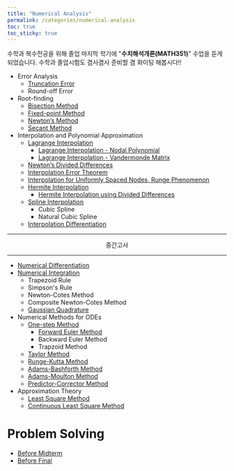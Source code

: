 ```yaml
---
title: "Numerical Analysis"
permalink: /categories/numerical-analysis
toc: true
toc_sticky: true
---
```


수학과 복수전공을 위해 졸업 마지막 학기에 "**수치해석개론(MATH351)**" 수업을 듣게 되었습니다. 수학과 졸업시험도 겸사겸사 준비할 겸 화이팅 해봅시다!!

- Error Analysis
  - [Truncation Error](/2025/03/10/truncation-error/)
  - Round-off Error
- Root-finding
  - [Bisection Method](/2025/03/12/bisection-method/)
  - [Fixed-point Method](/2025/03/12/fixed-point-method/)
  - [Newton’s Method](/2025/03/17/newton-method/)
  - [Secant Method](/2025/03/18/secant-method/)
- Interpolation and Polynomial Approximation
  - [Lagrange Interpolation](/2025/03/19/lagrange-interpolation/)
    - [Lagrange Interpolation - Nodal Polynomial](/2025/03/26/lagrange-interpolation-nodal-interpolation/)
    - [Lagrange Interpolation - Vandermonde Matrix](/2025/03/26/lagrange-interpolation-vandermonde-matrix/)
  - [Newton’s Divided Differences](/2025/03/27/newton-divided-differences/)
  - [Interpolation Error Theorem](/2025/03/29/interpolation-error-theorem/)
  - [Interpolation for Uniformly Spaced Nodes, Runge Phenomenon](/2025/03/30/interpolation-error-for-uniformly-spaced-nodes/)
  - [Hermite Interpolation](/2025/03/31/hermite-interpolation/)
    - [Hermite Interpolation using Divided Differences](/2025/04/02/hermite-interpolation-using-divided-differences/)
  - [Spline Interpolation](/2025/04/02/spline-interpolation/)
    - Cubic Spline
    - Natural Cubic Spline
  - [Interpolation Differentiation](/2025/04/27/interpolation-differentiation/)

<hr/>

<div style="text-align: center">

중간고사

</div>

<hr/>

- [Numerical Differentiation](/2025/04/28/numerical-differentation/)
- [Numerical Integration](/2025/05/04/numerical-integration/)
  - Trapezoid Rule
  - Simpson's Rule
  - Newton-Cotes Method
  - Composite Newton-Cotes Method
  - [Gaussian Quadrature](/2025/05/11/gaussian-quadrature/)
- Numerical Methods for ODEs
  - [One-step Method](/2025/05/12/one-step-method/)
    - [Forward Euler Method](/2025/05/12/euler-method/)
    - Backward Euler Method
    - Trapzoid Method
  - [Taylor Method](/2025/05/12/taylor-method/)
  - [Runge-Kutta Method](/2025/05/13/runge-kutta-method/)
  - [Adams-Bashforth Method](/2025/05/14/adams-bashforth-method/)
  - [Adams-Moulton Method](/2025/05/14/adams-moulton-method/)
  - [Predictor-Corrector Method](/2025/05/15/predictor-corrector-method/)
- Approximation Theory
  - [Least Square Method](/2025/05/17/least-square-method/)
  - [Continuous Least Square Method](/2025/05/18/continuous-least-square-method/)


# Problem Solving

- [Before Midterm](/2025/05/01/before-midterm/)
- [Before Final](/2025/05/26/before-midterm/)
